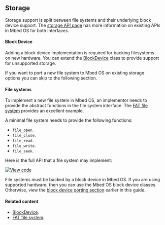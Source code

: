 <h2 id="contributing-storage">Storage</h2>

Storage support is split between file systems and their underlying block device support. The [storage API page](/docs/v5.7/reference/storage.html) has more information on existing APIs in Mbed OS for both interfaces.

#### Block Device

Adding a block device implementation is required for backing filesystems on new hardware. You can extend the [BlockDevice](https://os.mbed.com/docs/v5.6/mbed-os-api-doxy/class_block_device.html) class to provide support for unsupported storage. 

If you want to port a new file system to Mbed OS on existing storage options you can skip to the following section.

#### File systems

To implement a new file system in Mbed OS, an implementor needs to provide the abstract functions in the file system interface. The [FAT file system](https://os.mbed.com/docs/v5.6/mbed-os-api-doxy/class_f_a_t_file_system.html) provides an excellent example.

A minimal file system needs to provide the following functions:

- `file_open`.
- `file_close`.
- `file_read`.
- `file_write`.
- `file_seek`.

Here is the full API that a file system may implement:

[![View code](https://www.mbed.com/embed/?type=library)](http://os-doc-builder.test.mbed.com/docs/v5.7/mbed-os-api-doxy/classmbed_1_1_file_system.html)

File systems must be backed by a block device in Mbed OS. If you are using supported hardware, then you can use the Mbed OS block device classes. Otherwise, view the [block device porting section](#block-device) earlier in this guide.

#### Related content

- [BlockDevice](https://os.mbed.com/docs/v5.6/mbed-os-api-doxy/class_block_device.html).
- [FAT file system](https://os.mbed.com/docs/v5.6/mbed-os-api-doxy/class_f_a_t_file_system.html).

